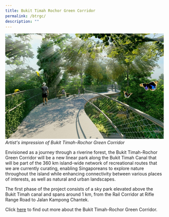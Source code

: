 ```yaml
---
title: Bukit Timah Rochor Green Corridor
permalink: /btrgc/
description: ""
---
```

![Alt text for image on Isomer site](/images/BTRGC%20hero%20image_resized.jpg)
*Artist's impression of Bukit Timah-Rochor Green Corridor*

Envisioned as a journey through a riverine forest, the Bukit Timah-Rochor Green Corridor will be a new linear park along the Bukit Timah Canal that will be part of the 360 km island-wide network of recreational routes that we are currently curating, enabling Singaporeans to explore nature throughout the island while enhancing connectivity between various places of interests, as well as natural and urban landscapes.

The first phase of the project consists of a sky park elevated above the Bukit Timah canal and spans around 1 km, from the Rail Corridor at Rifle Range Road to Jalan Kampong Chantek.

Click [here](https://www.nparks.gov.sg/partner-us/volunteer/friends-of-the-parks/bukit-timah-rochor-green-corridor) to find out more about the Bukit Timah-Rochor Green Corridor.